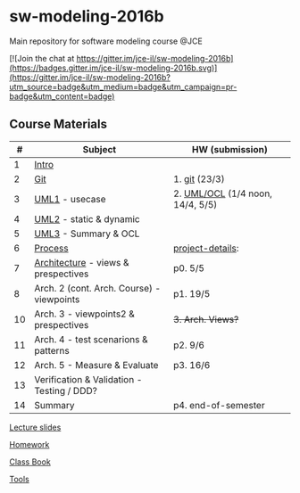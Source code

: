 # sw-modeling-2016b

Main repository for software modeling course @JCE 

[![Join the chat at https://gitter.im/jce-il/sw-modeling-2016b](https://badges.gitter.im/jce-il/sw-modeling-2016b.svg)](https://gitter.im/jce-il/sw-modeling-2016b?utm_source=badge&utm_medium=badge&utm_campaign=pr-badge&utm_content=badge)

## Course Materials

| # | Subject | HW (submission) |
|---|---------|-----------------|
| 1 | [Intro][01-intro]         |       |
| 2 | [Git][02-git]             | 1. [git][ex01-git] (23/3) |
| 3 | [UML1] - usecase            | 2. [UML/OCL][ex02-uml] (1/4 noon, 14/4, 5/5) |
| 4 | [UML2] - static & dynamic   | |
| 5 | [UML3] - Summary & OCL      | |
| 6 | [Process]                     | [project-details]: |
| 7 | [Architecture] - views & prespectives | p0. 5/5|
| 8 | Arch. 2 (cont. Arch. Course) - viewpoints   |  p1. 19/5 |
| 10| Arch. 3 - viewpoints2 & prespectives     |  ~~3. Arch. Views?~~|
| 11| Arch. 4 - test scenarions & patterns    |  p2. 9/6 |
| 12| Arch. 5 - Measure & Evaluate   | p3. 16/6|
| 13| Verification & Validation - Testing / DDD? |  |
| 14| Summary | p4. end-of-semester | 
[Lecture slides](./lecture/)

[Homework](Homework.md)

[Class Book]()

[Tools](Tools.md)

<!-- Links -->
[01-intro]: ./lecture/modeling-01-intro.pdf
[02-git]: ./lecture/modeling-02-git.pdf
[UML1]: ./lecture/modeling-03-uml1.pdf
[UML2]: ./lecture/modeling-04-uml2.pdf
[UML3]: ./lecture/modeling-05-uml3-ocl.pdf
[Process]: ./lecture/modeling-06-team-process.pdf
[Architecture]: ./lecture/modeling-07-architecture.pdf

[ex01-git]: https://github.com/jce-il/git-immersion
[ex02-uml]: https://github.com/jce-il/sw-modeling-2016b-uml
[project-details]: ./Homework.md#final-class-project
